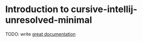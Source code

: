 # Introduction to cursive-intellij-unresolved-minimal

TODO: write [great documentation](http://jacobian.org/writing/what-to-write/)
